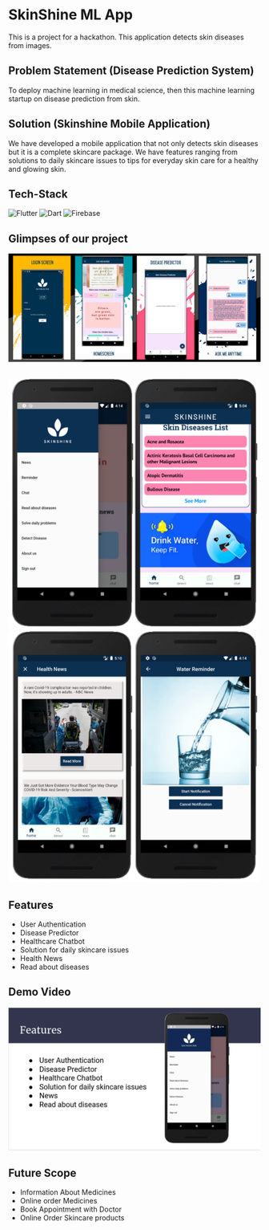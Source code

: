 <h1>SkinShine ML App</h1>
This is a project for a hackathon. This application detects skin diseases from images.

## Problem Statement (Disease Prediction System)
To deploy machine learning in medical science, then this machine learning startup on disease prediction from skin.

## Solution (Skinshine Mobile Application)
 We have developed a mobile application that not only detects skin diseases but it is a complete skincare package. We have features ranging from solutions to daily skincare issues to tips for everyday skin care for a healthy and glowing skin.

## Tech-Stack

<img alt="Flutter" src="https://img.shields.io/badge/Flutter%20-%2302569B.svg?&style=for-the-badge&logo=Flutter&logoColor=white" />	<img alt="Dart" src="https://img.shields.io/badge/dart-%230175C2.svg?&style=for-the-badge&logo=dart&logoColor=white"/>	<img alt="Firebase" src="https://img.shields.io/badge/firebase%20-%23039BE5.svg?&style=for-the-badge&logo=firebase"/>	

## Glimpses of our project
![Aarogyam care Mobile App](assets/Demo.png)
</br>
</br>
<p float="left">
<img alt="Flutter" src="assets/read1.png" width = "250" height = "500" /><img alt="Flutter" src="assets/read2.png" width = "250" height = "500" /><img alt="Flutter" src="assets/read3.png" width = "250" height = "500" /><img alt="Flutter" src="assets/read4.png" width = "250" height = "500" /></p>

## Features

* User Authentication
* Disease Predictor
* Healthcare Chatbot
* Solution for daily skincare issues
* Health News
* Read about diseases

## Demo Video

[![Video Submission](assets/video.png)](https://youtu.be/9sg8JS_qHTs)

## Future Scope

* Information About Medicines
* Online order Medicines
* Book Appointment with Doctor
* Online Order Skincare products
